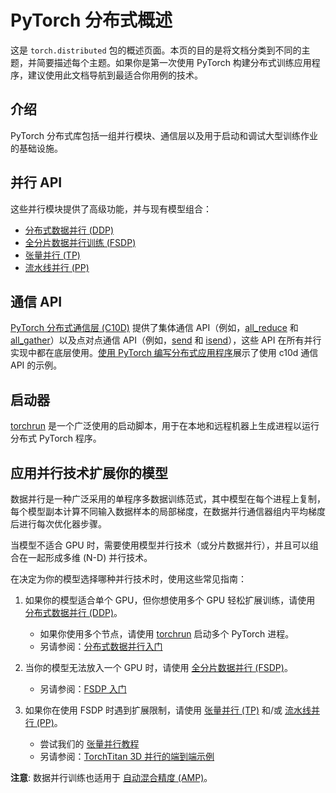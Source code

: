 # PyTorch 分布式概述

这是 `torch.distributed` 包的概述页面。本页的目的是将文档分类到不同的主题，并简要描述每个主题。如果你是第一次使用 PyTorch 构建分布式训练应用程序，建议使用此文档导航到最适合你用例的技术。

## 介绍

PyTorch 分布式库包括一组并行模块、通信层以及用于启动和调试大型训练作业的基础设施。

## 并行 API

这些并行模块提供了高级功能，并与现有模型组合：

- [分布式数据并行 (DDP)](https://pytorch.org/docs/stable/generated/torch.nn.parallel.DistributedDataParallel.html)
- [全分片数据并行训练 (FSDP)](https://pytorch.org/docs/stable/fsdp.html)
- [张量并行 (TP)](https://pytorch.org/docs/stable/distributed.tensor.parallel.html)
- [流水线并行 (PP)](https://pytorch.org/docs/main/distributed.pipelining.html)

## 通信 API

[PyTorch 分布式通信层 (C10D)](https://pytorch.org/docs/stable/distributed.html) 提供了集体通信 API（例如，[all_reduce](https://pytorch.org/docs/stable/distributed.html#torch.distributed.all_reduce) 和 [all_gather](https://pytorch.org/docs/stable/distributed.html#torch.distributed.all_gather)）以及点对点通信 API（例如，[send](https://pytorch.org/docs/stable/distributed.html#torch.distributed.send) 和 [isend](https://pytorch.org/docs/stable/distributed.html#torch.distributed.isend)），这些 API 在所有并行实现中都在底层使用。[使用 PyTorch 编写分布式应用程序](https://pytorch.org/tutorials/intermediate/dist_tuto.html)展示了使用 c10d 通信 API 的示例。

## 启动器

[torchrun](https://pytorch.org/docs/stable/elastic/run.html) 是一个广泛使用的启动脚本，用于在本地和远程机器上生成进程以运行分布式 PyTorch 程序。

## 应用并行技术扩展你的模型

数据并行是一种广泛采用的单程序多数据训练范式，其中模型在每个进程上复制，每个模型副本计算不同输入数据样本的局部梯度，在数据并行通信器组内平均梯度后进行每次优化器步骤。

当模型不适合 GPU 时，需要使用模型并行技术（或分片数据并行），并且可以组合在一起形成多维 (N-D) 并行技术。

在决定为你的模型选择哪种并行技术时，使用这些常见指南：

1. 如果你的模型适合单个 GPU，但你想使用多个 GPU 轻松扩展训练，请使用 [分布式数据并行 (DDP)](https://pytorch.org/docs/stable/notes/ddp.html)。

   - 如果你使用多个节点，请使用 [torchrun](https://pytorch.org/docs/stable/elastic/run.html) 启动多个 PyTorch 进程。
   - 另请参阅：[分布式数据并行入门](https://pytorch.org/tutorials/intermediate/ddp_tutorial.html)

2. 当你的模型无法放入一个 GPU 时，请使用 [全分片数据并行 (FSDP)](https://pytorch.org/docs/stable/fsdp.html)。

   - 另请参阅：[FSDP 入门](https://pytorch.org/tutorials/intermediate/FSDP_tutorial.html)

3. 如果你在使用 FSDP 时遇到扩展限制，请使用 [张量并行 (TP)](https://pytorch.org/docs/stable/distributed.tensor.parallel.html) 和/或 [流水线并行 (PP)](https://pytorch.org/docs/main/distributed.pipelining.html)。

   - 尝试我们的 [张量并行教程](https://pytorch.org/tutorials/intermediate/TP_tutorial.html)
   - 另请参阅：[TorchTitan 3D 并行的端到端示例](https://github.com/pytorch/torchtitan)

**注意**: 数据并行训练也适用于 [自动混合精度 (AMP)](https://pytorch.org/docs/stable/notes/amp_examples.html#working-with-multiple-gpus)。
